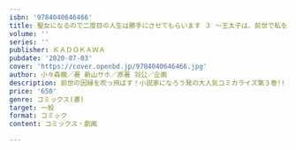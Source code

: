 ```yaml
---
isbn: '9784040646466'
title: 聖女になるので二度目の人生は勝手にさせてもらいます ３ ～王太子は、前世で私を振った恋人でした～
volume: ''
series: ''
publisher: ＫＡＤＯＫＡＷＡ
pubdate: '2020-07-03'
cover: 'https://cover.openbd.jp/9784040646466.jpg'
author: 小々森鵺／著 新山サホ／原著 羽公／企画
description: 前世の因縁を吹っ飛ばす！小説家になろう発の大人気コミカライズ第３巻!!
price: '650'
genre: コミックス(書)
target: 一般
format: コミック
content: コミックス・劇画

---
```

